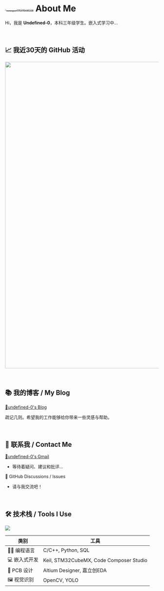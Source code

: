 # <img src="https://raw.githubusercontent.com/undefined-0/image-store/main/PicGo/202507220037801.gif" alt="mmexport1753115445338" style="zoom: 25%;" /> About Me

Hi，我是 **Undefined-0**，本科三年级学生。嵌入式学习中…

　

## 📈 我近30天的 GitHub 活动

<img width="1000" src="https://github-readme-activity-graph.vercel.app/graph?username=undefined-0&theme=github-compact&hide_border=true&area=true" />

　

## 📚 我的博客 / My Blog

[📖undefined-0's Blog](https://undefined-0.github.io/)

疏记几则。希望我的工作能够给你带来一些灵感与帮助。

　

##  📩 联系我 / Contact Me

[📧undefined-0's Gmail](mailto:sia.undefined.0@gmail.com)

* 等待着疑问、建议和批评…

💬 GitHub Discussions / Issues

* 请与我交流吧！

　

## 🛠️ 技术栈 / Tools I Use

<img align="center" src="https://skillicons.dev/icons?i=c,cpp,arduino,vim,vscode,linux,debian,raspberrypi,matlab,mysql,postgres,py,opencv,latex,md&theme=dark" />

| 类别 | 工具 |
|------|------|
| 👩‍💻 编程语言 | C/C++, Python, SQL |
| 💻 嵌入式开发 | Keil, STM32CubeMX, Code Composer Studio |
| 🧩 PCB 设计 | Altium Designer, 嘉立创EDA              |
| 🖼️ 视觉识别 | OpenCV, YOLO |

<!--

<img align="center" src="https://skillicons.dev/icons?i=c,cpp,arduino,vim,vscode,eclipse,linux,debian,raspberrypi,matlab,mysql,postgres,py,npm,opencv,html,latex,md,&theme=dark" />

>
